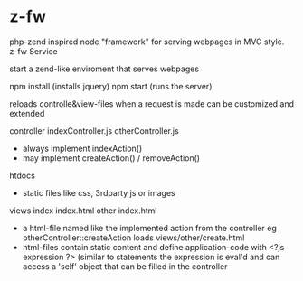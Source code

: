 z-fw
====

php-zend inspired node "framework" for serving webpages in MVC style.
z-fw Service

start a zend-like enviroment that serves webpages

  npm install (installs jquery)
  npm start (runs the server)

reloads controlle&view-files when a request is made
can be customized and extended



controller
  indexController.js
  otherController.js
  - always implement
    indexAction()
  - may implement
    createAction() / removeAction()

htdocs
  - static files like css, 3rdparty js or images

views
  index
    index.html
  other
    index.html
  - a html-file named like the implemented action from the controller
    eg otherController::createAction loads views/other/create.html
  - html-files contain static content and define application-code with &lt;?js expression  ?&gt; (similar to <?php ?> statements
    the expression is eval'd and can access a 'self' object that can be filled in the controller